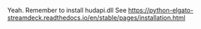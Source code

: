 Yeah. Remember to install hudapi.dll
See https://python-elgato-streamdeck.readthedocs.io/en/stable/pages/installation.html